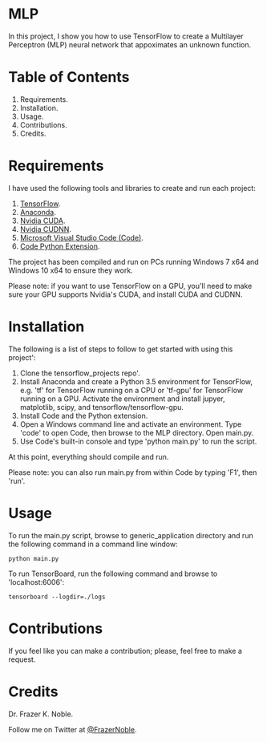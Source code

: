 # MLP

In this project, I show you how to use TensorFlow to create a Multilayer Perceptron (MLP) neural network that appoximates an unknown function.

# Table of Contents

1. Requirements.
1. Installation.
1. Usage.
1. Contributions.
1. Credits.

# Requirements

I have used the following tools and libraries to create and run each project:

1. [TensorFlow](https://www.tensorflow.org/).
1. [Anaconda](https://www.continuum.io/).
1. [Nvidia CUDA](https://developer.nvidia.com/cuda-zone).
1. [Nvidia CUDNN](https://developer.nvidia.com/cudnn).
1. [Microsoft Visual Studio Code (Code)](https://code.visualstudio.com/).
1. [Code Python Extension](https://marketplace.visualstudio.com/items?itemName=donjayamanne.python).

The project has been compiled and run on PCs running Windows 7 x64 and Windows 10 x64 to ensure they work.

Please note: if you want to use TensorFlow on a GPU, you'll need to make sure your GPU supports Nvidia's CUDA, and install CUDA and CUDNN.

# Installation

The following is a list of steps to follow to get started with using this project':

1. Clone the tensorflow_projects repo'.
1. Install Anaconda and create a Python 3.5 environment for TensorFlow, e.g. 'tf' for TensorFlow running on a CPU or 'tf-gpu' for TensorFlow running on a GPU. Activate the environment and install jupyer, matplotlib, scipy, and tensorflow/tensorflow-gpu.
1. Install Code and the Python extension. 
1. Open a Windows command line and activate an environment. Type 'code' to open Code, then browse to the MLP directory. Open main.py.
1. Use Code's built-in console and type 'python main.py' to run the script.

At this point, everything should compile and run.

Please note: you can also run main.py from within Code by typing 'F1', then 'run'.

# Usage 

To run the main.py script, browse to generic_application directory and run the following command in a command line window:

    python main.py

To run TensorBoard, run the following command and browse to 'localhost:6006':

    tensorboard --logdir=./logs

# Contributions

If you feel like you can make a contribution; please, feel free to make a request.

# Credits

Dr. Frazer K. Noble. 
 
Follow me on Twitter at [@FrazerNoble](https://twitter.com/FrazerNoble).
